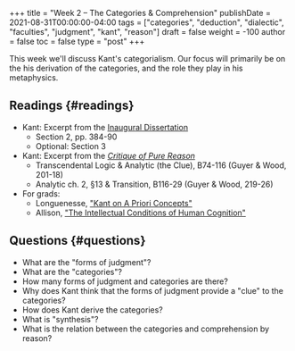 +++
title = "Week 2 – The Categories & Comprehension"
publishDate = 2021-08-31T00:00:00-04:00
tags = ["categories", "deduction", "dialectic", "faculties", "judgment", "kant", "reason"]
draft = false
weight = -100
author = false
toc = false
type = "post"
+++

This week we'll discuss Kant's categorialism. Our focus will primarily be on the his
derivation of the categories, and the role they play in his metaphysics.


## Readings {#readings}

-   Kant: Excerpt from the [Inaugural Dissertation](/materials/readings/kant-ID-excerpt.pdf)
    -   Section 2, pp. 384-90
    -   Optional: Section 3
-   Kant: Excerpt from the _[Critique of Pure Reason](/materials/readings/kant-deduction-excerpt.pdf)_
    -   Transcendental Logic & Analytic (the Clue), B74-116 (Guyer & Wood, 201-18)
    -   Analytic ch. 2, §13 & Transition, B116-29 (Guyer & Wood, 219-26)
-   For grads:
    -   Longuenesse, ["Kant on A Priori Concepts"](https://www.dropbox.com/s/kyrzl9gf8lma18c/longuenesse2006a%5Fkant%5Fon%5Fa%5Fpriori%5Fconcepts.pdf?dl=0)
    -   Allison, ["The Intellectual Conditions of Human Cognition"](https://www.dropbox.com/s/76hf2dh2rwf3dur/allison2004-ch6%5Fthe%5Fintellectual%5Fconditions%5Fof%5Fhuman%5Fcognition.pdf?dl=0)


## Questions {#questions}

-   What are the "forms of judgment"?
-   What are the "categories"?
-   How many forms of judgment and categories are there?
-   Why does Kant think that the forms of judgment provide a "clue" to the
    categories?
-   How does Kant derive the categories?
-   What is "synthesis"?
-   What is the relation between the categories and comprehension by reason?
